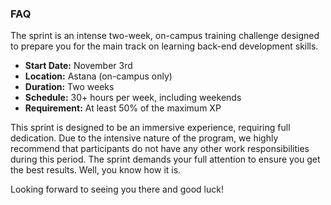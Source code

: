 ### FAQ

The sprint is an intense two-week, on-campus training challenge designed to prepare you for the main track on learning back-end development skills.

- **Start Date:** November 3rd
- **Location:** Astana (on-campus only)
- **Duration:** Two weeks
- **Schedule:** 30+ hours per week, including weekends
- **Requirement:** At least 50% of the maximum XP

This sprint is designed to be an immersive experience, requiring full dedication. Due to the intensive nature of the program, we highly recommend that participants do not have any other work responsibilities during this period. The sprint demands your full attention to ensure you get the best results. Well, you know how it is.

Looking forward to seeing you there and good luck!
